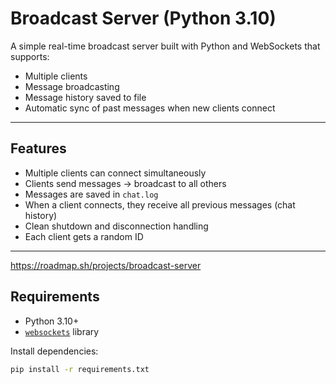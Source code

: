 #  Broadcast Server (Python 3.10)

A simple real-time broadcast server built with Python and WebSockets that supports:
- Multiple clients
- Message broadcasting
- Message history saved to file
- Automatic sync of past messages when new clients connect

---

##  Features

-  Multiple clients can connect simultaneously
-  Clients send messages → broadcast to all others
-  Messages are saved in `chat.log`
-  When a client connects, they receive all previous messages (chat history)
-  Clean shutdown and disconnection handling
-  Each client gets a random ID

---
https://roadmap.sh/projects/broadcast-server

##  Requirements

- Python 3.10+
- [`websockets`](https://pypi.org/project/websockets/) library

Install dependencies:

```bash
pip install -r requirements.txt

